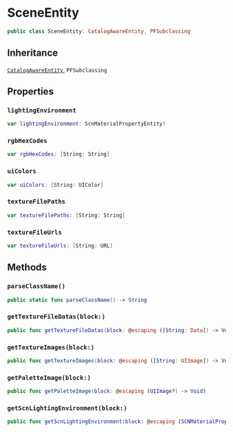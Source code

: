# SceneEntity

``` swift
public class SceneEntity: CatalogAwareEntity, PFSubclassing
```

## Inheritance

[`CatalogAwareEntity`](configwise-sdk-ios/api-reference/CatalogAwareEntity), `PFSubclassing`

## Properties

### `lightingEnvironment`

``` swift
var lightingEnvironment: ScnMaterialPropertyEntity?
```

### `rgbHexCodes`

``` swift
var rgbHexCodes: [String: String]
```

### `uiColors`

``` swift
var uiColors: [String: UIColor]
```

### `textureFilePaths`

``` swift
var textureFilePaths: [String: String]
```

### `textureFileUrls`

``` swift
var textureFileUrls: [String: URL]
```

## Methods

### `parseClassName()`

``` swift
public static func parseClassName() -> String
```

### `getTextureFileDatas(block:)`

``` swift
public func getTextureFileDatas(block: @escaping ([String: Data]) -> Void)
```

### `getTextureImages(block:)`

``` swift
public func getTextureImages(block: @escaping ([String: UIImage]) -> Void)
```

### `getPaletteImage(block:)`

``` swift
public func getPaletteImage(block: @escaping (UIImage?) -> Void)
```

### `getScnLightingEnvironment(block:)`

``` swift
public func getScnLightingEnvironment(block: @escaping (SCNMaterialProperty) -> Void)
```

